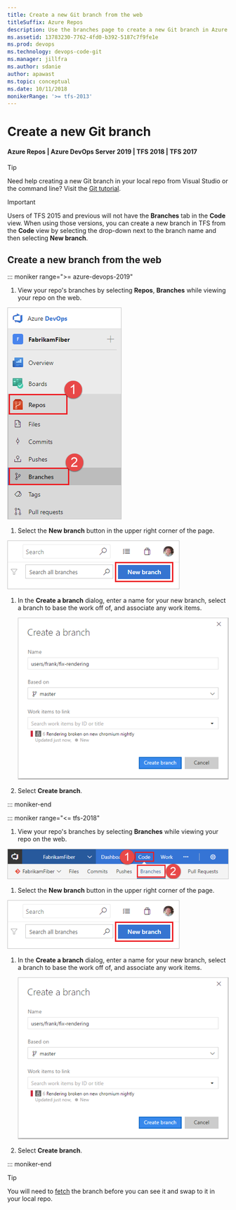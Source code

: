 ```yaml
---
title: Create a new Git branch from the web
titleSuffix: Azure Repos
description: Use the branches page to create a new Git branch in Azure DevOps Services or TFS
ms.assetid: 13783230-7762-4fd0-b392-5187c7f9fe1e
ms.prod: devops
ms.technology: devops-code-git 
ms.manager: jillfra
ms.author: sdanie
author: apawast
ms.topic: conceptual
ms.date: 10/11/2018
monikerRange: '>= tfs-2013'
---
```


# Create a new Git branch

#### Azure Repos | Azure DevOps Server 2019 | TFS 2018 | TFS 2017

>[!TIP]
> Need help creating a new Git branch in your local repo from Visual Studio or the command line? Visit the [Git tutorial](branches.md).

>[!IMPORTANT]
> Users of TFS 2015 and previous will not have the **Branches** tab in the **Code** view. When using those versions, you can create a new branch in TFS from the **Code** view by selecting the drop-down next to the branch name and then selecting **New branch**.


## Create a new branch from the web 

::: moniker range=">= azure-devops-2019"

1. View your repo's branches by selecting **Repos**, **Branches** while viewing your repo on the web.

  ![View your branches](_img/repos-navigation/repos-branches.png)

1. Select the **New branch** button in the upper right corner of the page.

  ![Create branch button](_img/branches/create-branch.png)

1. In the **Create a branch** dialog, enter a name for your new branch, select a branch to base the work off of, and associate any work items.

    ![Create a branch with the new branch dialog](_img/branches/newbranch_dialog.png)

1. Select **Create branch**.

::: moniker-end

::: moniker range="<= tfs-2018"

1. View your repo's branches by selecting **Branches** while viewing your repo on the web.

  ![Branches page](_img/branches/branches_nav.png)

1. Select the **New branch** button in the upper right corner of the page.

  ![Create branch button](_img/branches/create-branch.png)

1. In the **Create a branch** dialog, enter a name for your new branch, select a branch to base the work off of, and associate any work items.

    ![Create a branch with the new branch dialog](_img/branches/newbranch_dialog.png)

1. Select **Create branch**.

::: moniker-end

>[!TIP]
> You will need to [fetch](pulling.md) the branch before you can see it and swap to it in your local repo.
